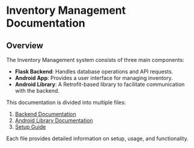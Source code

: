 # Inventory Management Documentation

## Overview
The Inventory Management system consists of three main components:
- **Flask Backend**: Handles database operations and API requests.
- **Android App**: Provides a user interface for managing inventory.
- **Android Library**: A Retrofit-based library to facilitate communication with the backend.

This documentation is divided into multiple files:
1. [Backend Documentation](Backend.md)
3. [Android Library Documentation](AndroidLibrary.md)
5. [Setup Guide](Setup.md)

Each file provides detailed information on setup, usage, and functionality.


